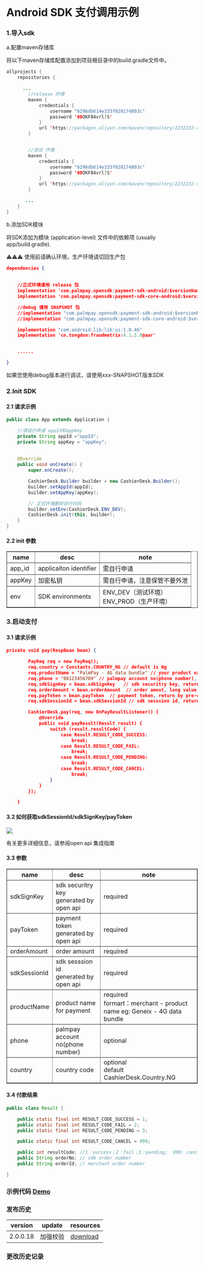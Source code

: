 # Android SDK 支付调用示例

### 1.导入sdk

<p>a.配置maven存储库</p>
<p>将以下maven存储库配置添加到项目根目录中的build.gradle文件中。</p>

```java
allprojects {
    repositories {

      ...
        //release 环境
        maven {
            credentials {
                username "6296db614e333f028174803c"
                password '08OKF84vrl]S'
            }
            url 'https://packages.aliyun.com/maven/repository/2232232-release-QnGkiq/'
        }


        //测试 环境
        maven {
            credentials {
                username "6296db614e333f028174803c"
                password '08OKF84vrl]S'
            }
            url 'https://packages.aliyun.com/maven/repository/2232232-snapshot-jNAcnT/'
        }

       ...
    }
}
```

<p>b.添加SDK模块</p>
<p>将SDK添加为模块 (application-level) 文件中的依赖项  (usually app/build.gradle).</p>

⚠️⚠️⚠️ 使用前请确认环境，生产环境请切回生产包
```json
dependencies {
    
  
    //正式环境请用 release 包
    implementation 'com.palmpay.opensdk:payment-sdk-android:$versionName'
    implementation 'com.palmpay.opensdk:payment-sdk-core-android:$versionName'

    //debug 请用 SNAPSHOT 包
    //implementation "com.palmpay.opensdk:payment-sdk-android:$versionName-SNAPSHOT"
    //implementation "com.palmpay.opensdk:payment-sdk-core-android:$versionName-SNAPSHOT"

    implementation "com.android.lib:lib_ui:1.0.46"
    implementation 'cn.tongdun:fraudmetrix:4.1.5.8@aar'


    ......

}
```

<p>如果您使用debug版本进行调试，请使用xxx-SNAPSHOT版本SDK</p>

### 2.Init SDK

#### 2.1 请求示例

```java
public class App extends Application {

    //请自行申请 appId和appKey
    private String appId ="appId";
    private String appKey = "appKey";
    
    
    @Override
    public void onCreate() {
        super.onCreate();

        CashierDesk.Builder builder = new CashierDesk.Builder();
        builder.setAppId(appId);
        builder.setAppKey(appKey);

        // 正式环境删除该行代码
        builder.setEnv(CashierDesk.ENV_DEV);
        CashierDesk.init(this, builder);
    }
}
```

#### 2.2 init 参数

<table border="1">
   <tr>
      <th>name</th> <th>desc</th> <th>note</th>
   </tr>
   <tr>
      <td>app_id</td> <td>applicaiton identifier</td> <td>需自行申请</td>
   </tr>
      <tr>
      <td>appKey</td> <td>加密私钥</td> <td>需自行申请，注意保管不要外泄<br>
   <tr>
      <td>env</td> <td>SDK environments</td> <td>ENV_DEV（测试环境）<br>
ENV_PROD（生产环境）</td>
   </tr>
</table>

### 3.启动支付

#### 3.1 请求示例

```json
private void pay(RespBean bean) {

        PayReq req = new PayReq();
        req.country = Constants.COUNTRY_NG // default is Ng
        req.productName = "PalmPay - 4G data bundle" // your product name for payment
        req.phone = "08123456789" // palmpay account no(phone number), optional
        req.sdkSignKey = bean.sdkSignKey   // sdk securitry key, return by pre-order api
        req.orderAmount = bean.orderAmount  // order amout, long value
        req.payToken = bean.payToken  // payment token, return by pre-order api
        req.sdkSessionId = bean.sdkSessionId // sdk sesssion id, return by pre-order api

        CashierDesk.pay(req, new OnPayResultListener() {
            @Override
            public void payResult(Result result) {
                switch (result.resultCode) {
                    case Result.RESULT_CODE_SUCCESS:
                        break;
                    case Result.RESULT_CODE_FAIL:
                        break;
                    case Result.RESULT_CODE_PENDING:
                        break;
                    case Result.RESULT_CODE_CANCEL:
                        break;
                }
            }
        });

    }
```

#### 3.2 如何获取sdkSessionId/sdkSignKey/payToken

![](https://static.chuanyinet.com/files/felq23lpt5slqs7z/yuque_diagram8.jpg)

<p>有关更多详细信息，请参阅open api 集成指南</p>

#### 3.3 参数

<table border="1">
   <tr>
     <th>name</th> <th>desc</th> <th>note</th>
   </tr>
   <tr>
     <td>sdkSignKey</td> <td>sdk securitry key<br>
generated by open api</td> <td>required</td>
   </tr>
   <tr>
     <td>payToken</td> <td>payment token<br>
generated by open api</td> <td>required</td>
   </tr>
   <tr>
     <td>orderAmount</td> <td>order amount</td> <td>required</td>
   </tr>
   <tr>
     <td>sdkSessionId</td> <td>sdk sesssion id<br>
 generated by open api</td> <td>required</td>
   </tr>
   <tr>
     <td>productName</td> <td>product name for payment</td> <td>required<br>
     formart：merchant - product name
     eg: Geneix - 4G data bundle</td>
   </tr>
   <tr>
     <td>phone</td> <td>palmpay account no(phone number)</td> <td>optional</td>
   </tr>
   <tr>
     <td>country</td> <td>country code</td> <td>optional<br>
default<br> CashierDesk.Country.NG</td>
   </tr>
</table>

#### 3.4 付款结果

```java
public class Result {

    public static final int RESULT_CODE_SUCCESS = 1;
    public static final int RESULT_CODE_FAIL = 2;
    public static final int RESULT_CODE_PENDING = 3;

    public static final int RESULT_CODE_CANCEL = 999;

    public int resultCode; //1：success；2：fail；3：pending;  999: cancel;
    public String orderNo; // sdk order number
    public String orderId; // merchant order number

}
```
### 示例代码 [Demo](https://github.com/PalmPayGroup/PalmpayDemoAndroid)
### 发布历史
|  version   | update  | resources  |
|  ----  | ----  | ----  |
|  2.0.0.18  |  加强校验 | [download](https://static.chuanyinet.com/files/felqddbs27fm6jsf/2.0.0.18.zip)  |

### 更改历史记录
